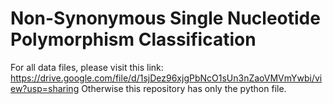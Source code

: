 Non-Synonymous Single Nucleotide Polymorphism Classification
=======

For all data files, please visit this link: https://drive.google.com/file/d/1sjDez96xjgPbNcO1sUn3nZaoVMVmYwbi/view?usp=sharing
Otherwise this repository has only the python file.
